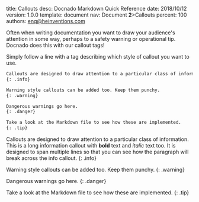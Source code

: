 title:      Callouts
desc:       Docnado Markdown Quick Reference
date:       2018/10/12
version:    1.0.0
template:   document
nav:        Document __2__>Callouts
percent:    100
authors:    enq@heinventions.com

Often when writing documentation you want to draw your audience's attention in some way, perhaps to a safety warning or operational tip. Docnado does this with our callout tags!

Simply follow a line with a tag describing which style of callout you want to use.

```markdown
Callouts are designed to draw attention to a particular class of information. This is a long information callout with **bold** text and *italic* text too. It is designed to span multiple lines so that you can see how the paragraph will break across the info callout.
{: .info}

Warning style callouts can be added too. Keep them punchy.
{: .warning}

Dangerous warnings go here.
{: .danger}

Take a look at the Markdown file to see how these are implemented.
{: .tip}
```

Callouts are designed to draw attention to a particular class of information. This is a long information callout with **bold** text and *italic* text too. It is designed to span multiple lines so that you can see how the paragraph will break across the info callout.
{: .info}

Warning style callouts can be added too. Keep them punchy.
{: .warning}

Dangerous warnings go here.
{: .danger}

Take a look at the Markdown file to see how these are implemented.
{: .tip}
